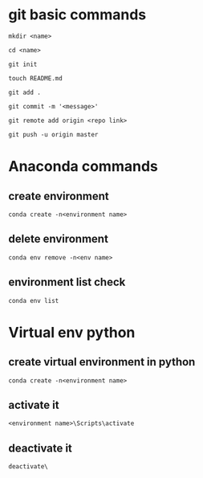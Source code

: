 # git basic commands
```
mkdir <name>
```
```
cd <name>
```
```
git init
```
```
touch README.md
```
```
git add .
```
```
git commit -m '<message>'
```
```
git remote add origin <repo link>
```
```
git push -u origin master
```

# Anaconda commands

## create environment
```
conda create -n<environment name>
```

## delete environment
```
conda env remove -n<env name>
```

## environment list check
```
conda env list
```

# Virtual env python

## create virtual environment in python
```
conda create -n<environment name>
```

## activate it
```
<environment name>\Scripts\activate
```

## deactivate it
```
deactivate\
```